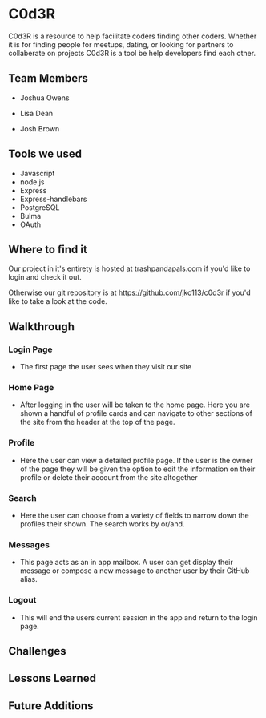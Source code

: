 # C0d3R 

C0d3R is a resource to help facilitate coders finding other coders. Whether it is for finding people for meetups, dating, or looking for partners to collaberate on projects C0d3R is a tool be help developers find each other.

## Team Members

* Joshua Owens

* Lisa Dean

* Josh Brown

## Tools we used

* Javascript
* node.js
* Express
* Express-handlebars
* PostgreSQL
* Bulma
* OAuth

## Where to find it

Our project in it's entirety is hosted at trashpandapals.com if you'd like to login and check it out.

Otherwise our git repository is at https://github.com/jko113/c0d3r if you'd like to take a look at the code. 


## Walkthrough

### Login Page

* The first page the user sees when they visit our site


### Home Page

* After logging in the user will be taken to the home page. Here you are shown a handful of profile cards and
can navigate to other sections of the site from the header at the top of the page.

### Profile

* Here the user can view a detailed profile page. If the user is the owner of the page they will be given the option to 
edit the information on their profile or delete their account from the site altogether


### Search

* Here the user can choose from a variety of fields to narrow down the profiles their shown. The search works by or/and.  


### Messages

* This page acts as an in app mailbox. A user can get display their message or compose a new message to another user by their GitHub alias.

### Logout

* This will end the users current session in the app and return to the login page.


## Challenges

## Lessons Learned

## Future Additions
